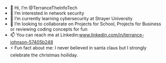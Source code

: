- 👋 Hi, I’m @TerranceTheInfoTech
- 👀 I’m interested in network security 
- 🌱 I’m currently learning cybersecurity at Strayer University
- 💞️ I’m looking to collaborate on Projects for School, Projects for Business or reviewing coding concepts for fun
- 📫 You can reach me at Linkedin:www.linkedin.com/in/terrance-johnson-57405b248
- ⚡ Fun fact about me: I never believed in santa claus but I strongly celebrate the christmas hoiliday.

<!---
TerranceTheInfoTech/TerranceTheInfoTech is a ✨ special ✨ repository because its `README.md` (this file) appears on your GitHub profile.
You can click the Preview link to take a look at your changes.
--->
